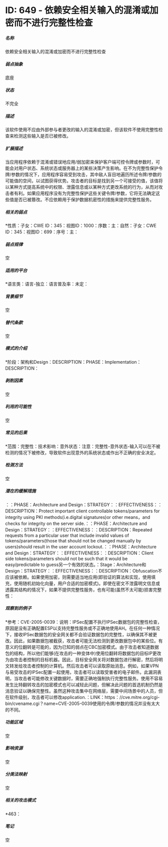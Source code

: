 # ID: 649 - 依赖安全相关输入的混淆或加密而不进行完整性检查
<h5>名称</h5>依赖安全相关输入的混淆或加密而不进行完整性检查
<h5>弱点抽象</h5>底座
<h5>状态</h5>不完全
<h5>描述</h5>该软件使用不应由外部参与者更改的输入的混淆或加密，但该软件不使用完整性检查来检测这些输入是否已被修改。
<h5>扩展描述</h5>当应用程序依赖于混淆或错误地应用/弱加密来保护客户端可控令牌或参数时，可能会对用户状态、系统状态或服务器上的某些决策产生影响。在不为完整性保护令牌/参数的情况下，应用程序容易受到攻击，其中敌人盲目地遍历所述令牌/参数的可能值的空间，以试图获得优势。攻击者的目标是找到另一个可接受的值，该值将以某种方式提高系统中的权限、泄露信息或以某种方式更改系统的行为，从而对攻击者有利。如果应用程序没有为完整性保护这些关键令牌/参数，它将无法确定这些值是否已被篡改。不应依赖用于保护数据机密性的措施来提供完整性服务。
<h5>相关的弱点</h5>*性质：子女：CWE ID：345：视图ID：1000：序数：主：自然：子女：CWE ID：345：视图ID：699：序号：主：
<h5>弱点规律</h5>空
<h5>适用的平台</h5>*语言类：语言-独立：语言普及率：未定：
<h5>背景细节</h5>空
<h5>替代条款</h5>空
<h5>模式的介绍</h5>*阶段：架构和Design：DESCRIPTION：PHASE：Implementation：DESCRIPTION：
<h5>剥削因素</h5>空
<h5>利用的可能性</h5>空
<h5>常见的后果</h5>*范围：完整性：技术影响：意外状态：注意：完整性-意外状态-输入可以在不被检测的情况下被修改，导致软件出现意外的系统状态或作出不正确的安全决定。
<h5>检测方法</h5>空
<h5>潜在的缓解措施</h5>：：PHASE：Architecture and Design：STRATEGY：：EFFECTIVENESS：：DESCRIPTION：Protect important client controllable tokens/parameters for integrity using PKI methods(i.e.digital signatures)or other means，and checks for integrity on the server side.：：PHASE：Architecture and Design：STRATEGY：：EFFECTIVENESS：：DESCRIPTION：Repeated requests from a particular user that include invalid values of tokens/parameters(those that should not be changed manually by users)should result in the user account lockout.：：PHASE：Architecture and Design：STRATEGY：：EFFECTIVENESS：：DESCRIPTION：Client side tokens/parameters should not be such that it would be easy/predictable to guess另一个有效的状态。：Stage：Architecture和Design：STRATEGY：：EFFECTIVENESS：：DESCRIPTION：Obfuscation不应该被依赖。如果使用加密，则需要适当地应用(即验证的算法和实现，使用填充，使用随机初始化向量，用户合适的加密模式)。即使在密文不泄露明文信息或透露其结构的情况下，如果不提供完整性服务，也有可能(虽然不太可能)损害完整性：
<h5>观察到的例子</h5>*参考：CVE-2005-0039：说明：IPSec配置不执行IPSec数据包的完整性检查，原因是没有正确配置ESP以支持完整性服务或不正确地使用AH。在任何一种情况下，接收IPSec数据包的安全网关都不会验证数据包的完整性，以确保其不被更改。因此，如果数据包被截获，攻击者可能无法检测到更改数据包中的某些位。有意义的位翻转是可能的，因为已知的弱点在CBC加密模式。由于攻击者知道数据包的结构，所以他们能够(在攻击的一种变体中)使用位翻转将数据包的目标IP更改为由攻击者控制的目标机器。因此，目标安全网关将对数据包进行解密，然后将明文转发给攻击者控制的计算机。然后攻击者可以读取原始消息。例如，如果VPN与易受攻击的IPSec配置一起使用，攻击者可以读取受害者的电子邮件。此漏洞表明，当攻击者可能修改关键数据时，需要正确地强制执行完整性服务。使用不容易发生比特翻转攻击的加密模式也可以减轻此问题，但解决此问题的首选机制仍然是消息验证以确保完整性。虽然这种攻击集中在网络层，需要中间场景中的人员，但在软件级别，攻击者可以修改application.：LINK：https：//cve.mitre.org/cgi-bin/cvename.cgi？name=CVE-2005-0039使用的令牌/参数的情况并没有太大的不同。
<h5>功能区域</h5>空
<h5>影响资源</h5>空
<h5>分类法映射</h5>空
<h5>相关的攻击模式</h5>*463：
<h5>笔记</h5>空

